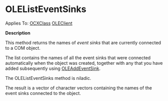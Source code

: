 




<h1 class="heading"><span class="name">OLEListEventSinks</span></h1>

Applies To: [OCXClass](../a-z/ocxclass.md) [OLEClient](../a-z/oleclient.md)


**Description**


This method returns the names of *event sinks* that are currently connected to a COM object.


The list contains the names of all the event sinks that were connected automatically when the object was created, together with any that you have added subsequently using [OLEAddEventSink](../a-z/oleaddeventsink.md).


The OLEListEventSinks method is niladic.


The result is a vector of character vectors containing the names of the event sinks connected to the object.



